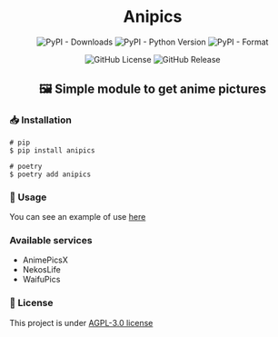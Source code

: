 <div align='center'>

# Anipics

![PyPI - Downloads](https://img.shields.io/pypi/dm/anipics)
![PyPI - Python Version](https://img.shields.io/pypi/pyversions/anipics)
![PyPI - Format](https://img.shields.io/pypi/format/anipics)

![GitHub License](https://img.shields.io/github/license/D4n13l3k00/anipics)
![GitHub Release](https://img.shields.io/github/v/release/D4n13l3k00/anipics)

## 🖼 Simple module to get anime pictures

</div>

### 📥 Installation

```shell
# pip
$ pip install anipics

# poetry
$ poetry add anipics
```

### 🔑 Usage

You can see an example of use [here](/examples)

### Available services

- AnimePicsX
- NekosLife
- WaifuPics

### 📝 License

This project is under [AGPL-3.0 license](/LICENSE)
